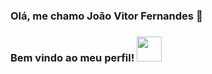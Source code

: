 
### Olá, me chamo João Vitor Fernandes 👋
### Bem vindo ao meu perfil! <img src="https://cdn.jsdelivr.net/gh/devicons/devicon/icons/github/github-original.svg" style="color: white" width="40" height="40"/>
          

<!--
**FRNS1/FRNS1** is a ✨ _special_ ✨ repository because its `README.md` (this file) appears on your GitHub profile.

Here are some ideas to get you started:

- 🔭 I’m currently working on ...
- 🌱 I’m currently learning ...
- 👯 I’m looking to collaborate on ...
- 🤔 I’m looking for help with ...
- 💬 Ask me about ...
- 📫 How to reach me: ...
- 😄 Pronouns: ...
- ⚡ Fun fact: ...
-->
